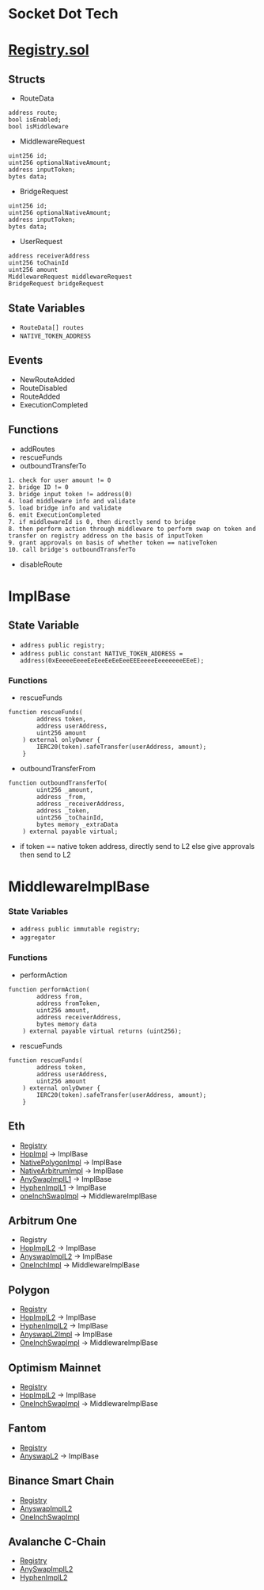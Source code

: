 # Socket Dot Tech

# [**Registry.sol**](https://etherscan.io/address/0xc30141B657f4216252dc59Af2e7CdB9D8792e1B0#code)

## Structs

   - RouteData

```other
address route;
bool isEnabled;
bool isMiddleware
```

   - MiddlewareRequest

```other
uint256 id;
uint256 optionalNativeAmount;
address inputToken;
bytes data;
```

   - BridgeRequest

```other
uint256 id;
uint256 optionalNativeAmount;
address inputToken;
bytes data;
```

   - UserRequest

```other
address receiverAddress
uint256 toChainId
uint256 amount
MiddlewareRequest middlewareRequest
BridgeRequest bridgeRequest
```

## State Variables

   - `RouteData[] routes`
   - `NATIVE_TOKEN_ADDRESS`

## Events

   - NewRouteAdded
   - RouteDisabled
   - RouteAdded
   - ExecutionCompleted

## Functions

   - addRoutes
   - rescueFunds
   - outboundTransferTo

```other
1. check for user amount != 0
2. bridge ID != 0
3. bridge input token != address(0)
4. load middleware info and validate
5. load bridge info and validate
6. emit ExecutionCompleted
7. if middlewareId is 0, then directly send to bridge
8. then perform action through middleware to perform swap on token and transfer on registry address on the basis of inputToken
9. grant approvals on basis of whether token == nativeToken
10. call bridge's outboundTransferTo
```

   - disableRoute

# ImplBase

## State Variable

- `address public registry;`
- `address public constant NATIVE_TOKEN_ADDRESS =
address(0xEeeeeEeeeEeEeeEeEeEeeEEEeeeeEeeeeeeeEEeE);`

### Functions

- rescueFunds

```other
function rescueFunds(
        address token,
        address userAddress,
        uint256 amount
    ) external onlyOwner {
        IERC20(token).safeTransfer(userAddress, amount);
    }
```

- outboundTransferFrom

```other
function outboundTransferTo(
        uint256 _amount,
        address _from,
        address _receiverAddress,
        address _token,
        uint256 _toChainId,
        bytes memory _extraData
    ) external payable virtual;
```

   - if token == native token address, directly send to L2 else give approvals then send to L2

# MiddlewareImplBase

### State Variables

- `address public immutable registry;`
- `aggregator`

### Functions

- performAction

```other
function performAction(
        address from,
        address fromToken,
        uint256 amount,
        address receiverAddress,
        bytes memory data
    ) external payable virtual returns (uint256);
```

- rescueFunds

```other
function rescueFunds(
        address token,
        address userAddress,
        uint256 amount
    ) external onlyOwner {
        IERC20(token).safeTransfer(userAddress, amount);
    }
```

## Eth

- [Registry](https://etherscan.io/address/0xc30141B657f4216252dc59Af2e7CdB9D8792e1B0#code)
- [HopImpl](https://etherscan.io/address/0xd286595d2e3D879596FAB51f83A702D10a6db27b#code) → ImplBase
- [NativePolygonImpl](https://etherscan.io/address/0xa7649aa944b7dce781859c18913c2dc8a97f03e4#code) → ImplBase
- [NativeArbitrumImpl](https://etherscan.io/address/0x852C5DE08b9beB014caD171C16B12a8D7456ea3f#code) → ImplBase
- [AnySwapImplL1](https://etherscan.io/address/0x040993fbF458b95871Cd2D73Ee2E09F4AF6d56bB#code) → ImplBase
- [HyphenImplL1](https://etherscan.io/address/0xBE51D38547992293c89CC589105784ab60b004A9#code) → ImplBase
- [oneInchSwapImpl](https://etherscan.io/address/0x5800249621DA520aDFdCa16da20d8A5Fc0f814d8#code) → MiddlewareImplBase

## Arbitrum One

- Registry
- [HopImplL2](https://arbiscan.io/address/0x2b42AFFD4b7C14d9B7C2579229495c052672Ccd3#code) → ImplBase
- [AnyswapImplL2](https://arbiscan.io/address/0x8537307810fC40F4073A12a38554D4Ff78EfFf41#code) → ImplBase
- [OneInchImpl](https://arbiscan.io/address/0x565810cbfa3Cf1390963E5aFa2fB953795686339#code) → MiddlewareImplBase

## Polygon

- [Registry](https://polygonscan.com/address/0xc30141B657f4216252dc59Af2e7CdB9D8792e1B0#code)
- [HopImplL2](https://polygonscan.com/address/0x2b42AFFD4b7C14d9B7C2579229495c052672Ccd3#code) → ImplBase
- [HyphenImplL2](https://polygonscan.com/address/0x565810cbfa3Cf1390963E5aFa2fB953795686339#code) → ImplBase
- [AnyswapL2Impl](https://polygonscan.com/address/0x8537307810fC40F4073A12a38554D4Ff78EfFf41#code) → ImplBase
- [OneInchSwapImpl](https://polygonscan.com/address/0xc317144DE60E6bC9455363bB09852C00bd14CD61#code) → MiddlewareImplBase

## Optimism Mainnet

- [Registry](https://optimistic.etherscan.io/address/0xc30141B657f4216252dc59Af2e7CdB9D8792e1B0#code)
- [HopImplL2](https://optimistic.etherscan.io/address/0x8537307810fC40F4073A12a38554D4Ff78EfFf41#code) → ImplBase
- [OneInchSwapImpl](https://optimistic.etherscan.io/address/0x565810cbfa3Cf1390963E5aFa2fB953795686339#code) → MiddlewareImplBase

## Fantom

- [Registry](https://ftmscan.com/address/0xc30141B657f4216252dc59Af2e7CdB9D8792e1B0#code)
- [AnyswapL2](https://ftmscan.com/address/0x2b42AFFD4b7C14d9B7C2579229495c052672Ccd3#code) → ImplBase

## Binance Smart Chain

- [Registry](https://bscscan.com/address/0xc30141b657f4216252dc59af2e7cdb9d8792e1b0#code)
- [AnyswapImplL2](https://bscscan.com/address/0x2b42AFFD4b7C14d9B7C2579229495c052672Ccd3#code)
- [OneInchSwapImpl](https://bscscan.com/address/0x8537307810fC40F4073A12a38554D4Ff78EfFf41#code)

## Avalanche C-Chain

- [Registry](https://avascan.info/blockchain/c/address/0x2b42AFFD4b7C14d9B7C2579229495c052672Ccd3/contract)
- [AnySwapImplL2](https://avascan.info/blockchain/c/address/0x8537307810fC40F4073A12a38554D4Ff78EfFf41/contract)
- [HyphenImplL2](https://avascan.info/blockchain/c/address/0x565810cbfa3Cf1390963E5aFa2fB953795686339/contract)

